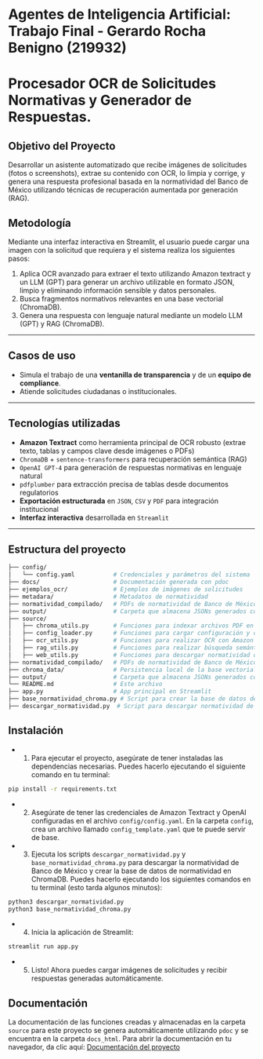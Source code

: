 # Agentes de Inteligencia Artificial: Trabajo Final - Gerardo Rocha Benigno (219932)

# Procesador OCR de Solicitudes Normativas y Generador de Respuestas.

## Objetivo del Proyecto

Desarrollar un asistente automatizado que recibe imágenes de solicitudes (fotos o screenshots), extrae su contenido con OCR, lo limpia y corrige, y genera una respuesta profesional basada en la normatividad del Banco de México utilizando técnicas de recuperación aumentada por generación (RAG).

## Metodología

Mediante una interfaz interactiva en Streamlit, el usuario puede cargar una imagen con la solicitud que requiera y el sistema realiza los siguientes pasos:

1. Aplica OCR avanzado para extraer el texto utilizando Amazon textract y un LLM (GPT) para generar un archivo utilizable en formato JSON, limpio y eliminando información sensible y datos personales.
2. Busca fragmentos normativos relevantes en una base vectorial (ChromaDB).
3. Genera una respuesta con lenguaje natural mediante un modelo LLM (GPT) y RAG (ChromaDB).

---

## Casos de uso

- Simula el trabajo de una **ventanilla de transparencia** y de un **equipo de compliance**.
- Atiende solicitudes ciudadanas o institucionales.
---

## Tecnologías utilizadas

-  **Amazon Textract** como herramienta principal de OCR robusto (extrae texto, tablas y campos clave desde imágenes o PDFs)
-  `ChromaDB` + `sentence-transformers` para recuperación semántica (RAG)
-  `OpenAI GPT-4` para generación de respuestas normativas en lenguaje natural
-  `pdfplumber` para extracción precisa de tablas desde documentos regulatorios
-  **Exportación estructurada** en `JSON`, `CSV` y `PDF` para integración institucional
-  **Interfaz interactiva** desarrollada en `Streamlit`

---

##  Estructura del proyecto
```bash
├── config/
│   └── config.yaml           # Credenciales y parámetros del sistema
├── docs/                     # Documentación generada con pdoc
├── ejemplos_ocr/             # Ejemplos de imágenes de solicitudes
├── metadara/                 # Metadatos de normatividad
├── normatividad_compilado/   # PDFs de normatividad de Banco de México
├── output/                   # Carpeta que almacena JSONs generados con OCR
├── source/
│   ├── chroma_utils.py       # Funciones para indexar archivos PDF en ChromaDB
│   ├── config_loader.py      # Funciones para cargar configuración y clientes
│   ├── ocr_utils.py          # Funciones para realizar OCR con Amazon Textract y generar JSON
│   ├── rag_utils.py          # Funciones para realizar búsqueda semántica en ChromaDB y generar respuestas
│   ├── web_utils.py          # Funciones para descargar normatividad desde la página de Banco de México
├── normatividad_compilado/   # PDFs de normatividad de Banco de México
├── chroma_data/              # Persistencia local de la base vectorial de normaividad
├── output/                   # Carpeta que almacena JSONs generados con OCR
└── README.md                 # Este archivo    
├── app.py                    # App principal en Streamlit
├── base_normatividad_chroma.py # Script para crear la base de datos de normatividad en ChromaDB
├── descargar_normatividad.py  # Script para descargar normatividad de Banco de México
```

## Instalación

- 1. Para ejecutar el proyecto, asegúrate de tener instaladas las dependencias necesarias. Puedes hacerlo ejecutando el siguiente comando en tu terminal:

```bash
pip install -r requirements.txt
```
- 2. Asegúrate de tener las credenciales de Amazon Textract y OpenAI configuradas en el archivo `config/config.yaml`. En la carpeta `config`, crea un archivo llamado `config_template.yaml` que te puede servir de base.

- 3. Ejecuta los scripts `descargar_normatividad.py` y `base_normatividad_chroma.py` para descargar la normatividad de Banco de México y crear la base de datos de normatividad en ChromaDB. Puedes hacerlo ejecutando los siguientes comandos en tu terminal (esto tarda algunos minutos):

```bash
python3 descargar_normatividad.py
python3 base_normatividad_chroma.py
```

- 4. Inicia la aplicación de Streamlit:

```bash
streamlit run app.py
```

- 5. Listo! Ahora puedes cargar imágenes de solicitudes y recibir respuestas generadas automáticamente.


## Documentación
La documentación de las funciones creadas y almacenadas en la carpeta `source` para este proyecto se genera automáticamente utilizando `pdoc` y se encuentra en la carpeta `docs_html`. Para abrir la documentación en tu navegador, da clic aquí: [Documentación del proyecto](https://gerardorochabenigno.github.io/FinalAI/source.html)

